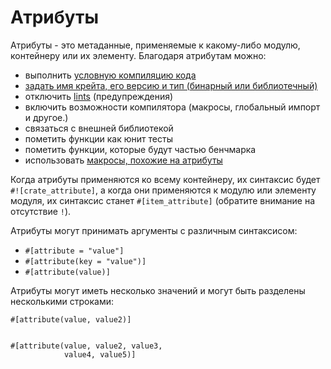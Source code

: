 # Атрибуты

Атрибуты - это метаданные, применяемые к какому-либо модулю, контейнеру или их элементу. Благодаря атрибутам можно:

<!-- TODO: Link these to their respective examples -->

- выполнить [условную компиляцию кода]
- [задать имя крейта, его версию и тип (бинарный или библиотечный)]
- отключить [lints] (предупреждения)
- включить возможности компилятора (макросы, глобальный импорт и другое.)
- связаться с внешней библиотекой
- пометить функции как юнит тесты
- пометить функции, которые будут частью бенчмарка
- использовать [макросы, похожие на атрибуты]

Когда атрибуты применяются ко всему контейнеру, их синтаксис будет `#![crate_attribute]`, а когда они применяются к модулю или элементу модуля, их синтаксис станет `#[item_attribute]` (обратите внимание на отсутствие `!`).

Атрибуты могут принимать аргументы с различным синтаксисом:

- `#[attribute = "value"]`
- `#[attribute(key = "value")]`
- `#[attribute(value)]`

Атрибуты могут иметь несколько значений и могут быть разделены несколькими строками:

```rust,ignore
#[attribute(value, value2)]


#[attribute(value, value2, value3,
            value4, value5)]
```


[условную компиляцию кода]: attribute/cfg.md
[задать имя крейта, его версию и тип (бинарный или библиотечный)]: attribute/crate.md
[lints]: https://en.wikipedia.org/wiki/Lint_%28software%29
[макросы, похожие на атрибуты]: https://doc.rust-lang.org/book/ch19-06-macros.html#attribute-like-macros